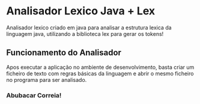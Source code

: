 # Analisador Lexico Java + Lex

Analisador lexico criado em java para analisar a estrutura lexica da 
linguagem java, utilizando a biblioteca lex para gerar os tokens!

## Funcionamento do Analisador
Apos executar a aplicação no ambiente de desenvolvimento, basta criar um 
ficheiro de texto com regras básicas da linguagem e abrir o mesmo ficheiro 
no programa para ser analisado.


### Abubacar Correia!
